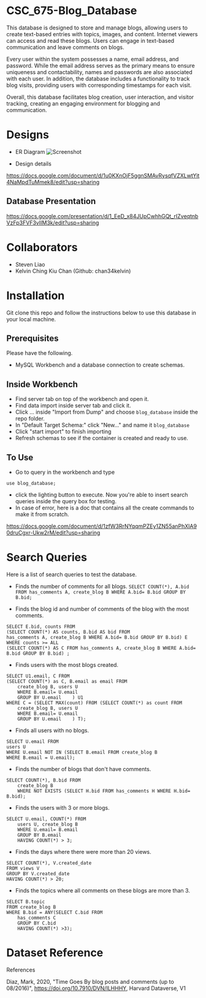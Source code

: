 # CSC_675-Blog_Database

This database is designed to store and manage blogs, allowing users to create text-based entries with topics, images, and content. Internet viewers can access and read these blogs. Users can engage in text-based communication and leave comments on blogs.

Every user within the system possesses a name, email address, and password. While the email address serves as the primary means to ensure uniqueness and contactability, names and passwords are also associated with each user. In addition, the database includes a functionality to track blog visits, providing users with corresponding timestamps for each visit.

Overall, this database facilitates blog creation, user interaction, and visitor tracking, creating an engaging environment for blogging and communication.

# Designs

- ER Diagram
![Screenshot](./er-diagram/Blog_Database-ER_Diagram)

- Design details

https://docs.google.com/document/d/1u0KXnOjF5ggnSMAvRysqfVZXLwtYit4NaMpdTuMmek8/edit?usp=sharing

## Database Presentation
https://docs.google.com/presentation/d/1_EeD_x84JUpCwhhGQt_rIZveqtnbVzFp3FVF3vIIM3k/edit?usp=sharing

# Collaborators

- Steven Liao
- Kelvin Ching Kiu Chan (Github: chan34kelvin)

# Installation

Git clone this repo and follow the instructions below to use this database in your local machine.

## Prerequisites

Please have the following.
- MySQL Workbench and a database connection to create schemas.

## Inside Workbench

- Find server tab on top of the workbench and open it.
- Find data import inside server tab and click it.
- Click ... inside "Import from Dump" and choose ```blog_database``` inside the repo folder.
- In "Default Target Schema:" click "New..." and name it ```blog_database```
- Click "start import" to finish importing
- Refresh schemas to see if the container is created and ready to use.

## To Use

- Go to query in the workbench and type
```
use blog_database;
```
- click the lighting button to execute. Now you're able to insert search queries inside the query box for testing.
- In case of error, here is a doc that contains all the create commands to make it from scratch.

https://docs.google.com/document/d/1zfW3RrNYqqmPZEy1ZN55anPhXlA90druCgxr-Ukw2rM/edit?usp=sharing

# Search Queries

Here is a list of search queries to test the database.

- Finds the number of comments for all blogs.
```SELECT COUNT(*), A.bid FROM has_comments A, create_blog B WHERE A.bid= B.bid GROUP BY B.bid;```

- Finds the blog id and number of comments of the blog with the most comments.
```
SELECT E.bid, counts FROM 
(SELECT COUNT(*) AS counts, B.bid AS bid FROM 
has_comments A, create_blog B WHERE A.bid= B.bid GROUP BY B.bid) E 
WHERE counts >= ALL 
(SELECT COUNT(*) AS C FROM has_comments A, create_blog B WHERE A.bid= B.bid GROUP BY B.bid) ;
```

- Finds users with the most blogs created.
```
SELECT U1.email, C FROM
(SELECT COUNT(*) as C, B.email as email FROM
	create_blog B, users U
	WHERE B.email= U.email
	GROUP BY U.email	) U1
WHERE C = (SELECT MAX(count) FROM (SELECT COUNT(*) as count FROM
	create_blog B, users U
	WHERE B.email= U.email
	GROUP BY U.email	) T);
```

- Finds all users with no blogs.
```
SELECT U.email FROM
users U
WHERE U.email NOT IN (SELECT B.email FROM create_blog B
WHERE B.email = U.email);
```

- Finds the number of blogs that don't have comments.
```
SELECT COUNT(*), B.bid FROM
	create_blog B
	WHERE NOT EXISTS (SELECT H.bid FROM has_comments H WHERE H.bid= B.bid);
```

- Finds the users with 3 or more blogs.
```
SELECT U.email, COUNT(*) FROM
	users U, create_blog B
	WHERE U.email= B.email
	GROUP BY B.email
	HAVING COUNT(*) > 3;
```

- Finds the days where there were more than 20 views.
```
SELECT COUNT(*), V.created_date
FROM views V
GROUP BY V.created_date
HAVING COUNT(*) > 20;
```

- Finds the topics where all comments on these blogs are more than 3.
```
SELECT B.topic
FROM create_blog B
WHERE B.bid = ANY(SELECT C.bid FROM
	has_comments C
	GROUP BY C.bid
	HAVING COUNT(*) >3);
```

# Dataset Reference

References

Diaz, Mark, 2020, "Time Goes By blog posts and comments (up to 08/2016)", https://doi.org/10.7910/DVN/ILHHHY, Harvard Dataverse, V1